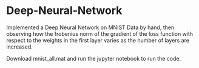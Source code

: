 # Deep-Neural-Network
Implemented a Deep Neural Network on MNIST Data by hand, then observing how the frobenius norm of the gradient of the loss function with respect to the weights in the first layer varies as the number of layers are increased. 

Download mnist_all.mat and run the jupyter notebook to run the code. 
